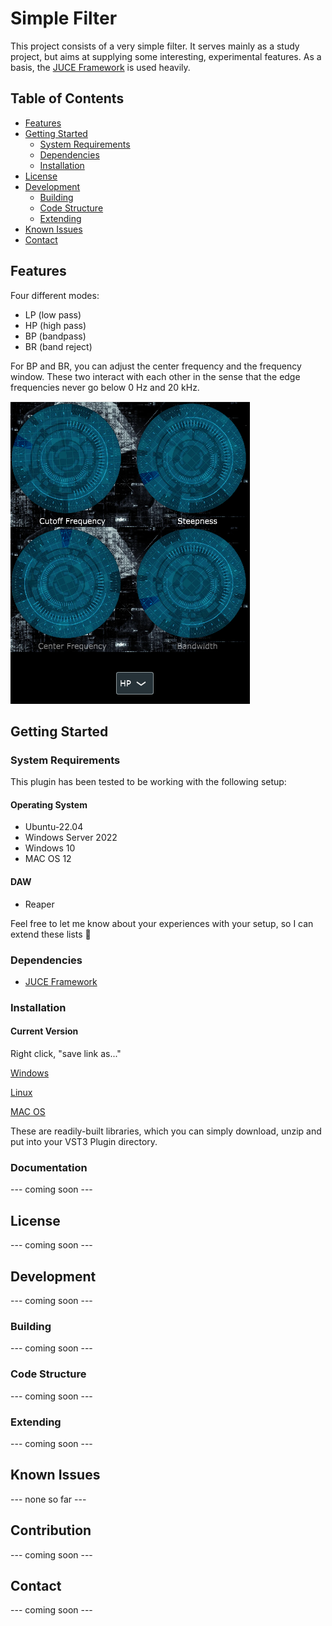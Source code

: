 <!--
Simple Filter - very simple LP/HP/BP/BR filter.
 
 Copyright (C) 2023 Christoph Wellm <christoph.wellm@creaflect.de>

 This program is free software: you can redistribute it and/or modify it under the terms of the 
 GNU General Public License version 3 as published by the Free Software Foundation.
 
 This program is distributed in the hope that it will be useful, but WITHOUT ANY WARRANTY; without 
 even the implied warranty of MERCHANTABILITY or FITNESS FOR A PARTICULAR PURPOSE.  See the GNU 
 General Public License for more details. 
 
 You should have received a copy of the GNU General Public License along with this program.  
 If not, see <http://www.gnu.org/licenses/>.
  
 SPDX-License-Identifier: GPL-3.0-only
-->

# Simple Filter

This project consists of a very simple filter.
It serves mainly as a study project, but aims at supplying some interesting, experimental features.
As a basis, the [JUCE Framework](https://github.com/juce-framework/JUCE) is used heavily. 

## Table of Contents

* [Features](#features)
* [Getting Started](#getting-started)
    * [System Requirements](#system-requirements)
    * [Dependencies](#dependencies)
    * [Installation](#installation)
* [License](#license)
* [Development](#development)
    * [Building](#building)
    * [Code Structure](#code-structure)
    * [Extending](#extending)
* [Known Issues](#known-issues)
* [Contact](#contact)

## Features

Four different modes:
* LP (low pass)
* HP (high pass)
* BP (bandpass)
* BR (band reject)

For BP and BR, you can adjust the center frequency and the frequency window. These two interact with
each other in the sense that the edge frequencies never go below 0 Hz and 20 kHz.

![Screenshot of the current version of the plugin.](/res/SF_V1.0.PNG)

## Getting Started

### System Requirements

This plugin has been tested to be working with the following setup:

#### Operating System

* Ubuntu-22.04
* Windows Server 2022
* Windows 10
* MAC OS 12

#### DAW

* Reaper 

Feel free to let me know about your experiences with your setup, so I can extend these lists :slightly_smiling_face:	

### Dependencies

- [JUCE Framework](https://github.com/juce-framework/JUCE)

### Installation

#### Current Version

Right click, "save link as..."

[Windows](artifacts/Simple_Filter_Windows.zip)

[Linux](artifacts/Simple_Filter_Linux.zip)

[MAC OS](artifacts/Simple_Filter_Macos.zip)

These are readily-built libraries, which you can simply download, unzip and put into your VST3 Plugin directory.

### Documentation

--- coming soon ---

## License

--- coming soon ---

## Development

--- coming soon ---

### Building

--- coming soon ---

### Code Structure

--- coming soon ---

### Extending

--- coming soon ---

## Known Issues

--- none so far ---

## Contribution

--- coming soon ---

## Contact

--- coming soon ---
